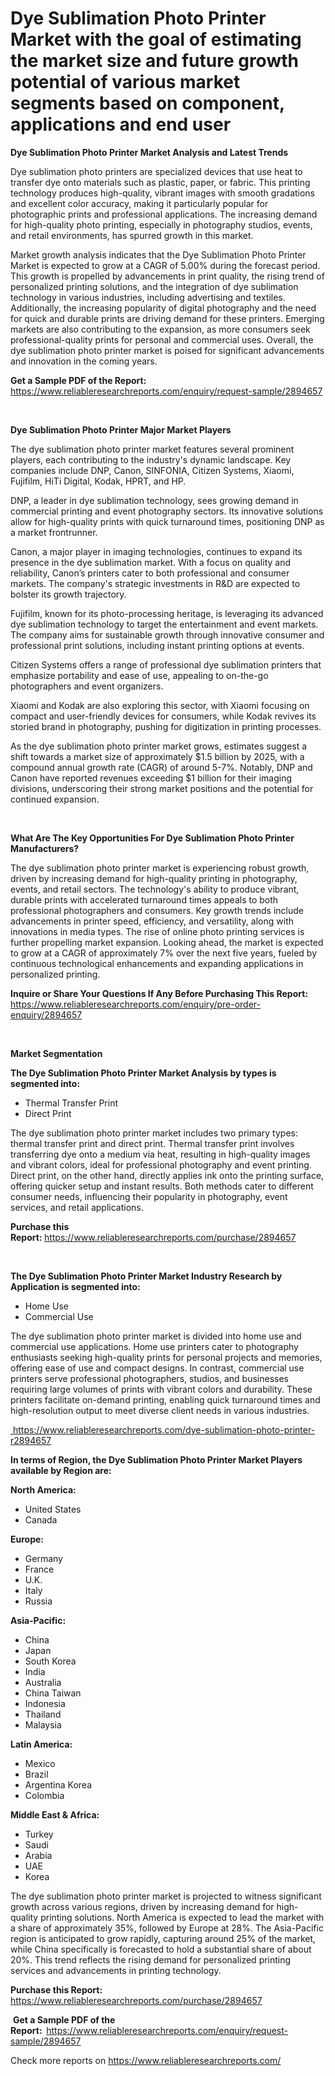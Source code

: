 <p><h1>Dye Sublimation Photo Printer Market with the goal of estimating the market size and future growth potential of various market segments based on component, applications and end user</h1></p><p><strong>Dye Sublimation Photo Printer Market Analysis and Latest Trends</strong></p>
<p><p>Dye sublimation photo printers are specialized devices that use heat to transfer dye onto materials such as plastic, paper, or fabric. This printing technology produces high-quality, vibrant images with smooth gradations and excellent color accuracy, making it particularly popular for photographic prints and professional applications. The increasing demand for high-quality photo printing, especially in photography studios, events, and retail environments, has spurred growth in this market.</p><p>Market growth analysis indicates that the Dye Sublimation Photo Printer Market is expected to grow at a CAGR of 5.00% during the forecast period. This growth is propelled by advancements in print quality, the rising trend of personalized printing solutions, and the integration of dye sublimation technology in various industries, including advertising and textiles. Additionally, the increasing popularity of digital photography and the need for quick and durable prints are driving demand for these printers. Emerging markets are also contributing to the expansion, as more consumers seek professional-quality prints for personal and commercial uses. Overall, the dye sublimation photo printer market is poised for significant advancements and innovation in the coming years.</p></p>
<p><strong>Get a Sample PDF of the Report:&nbsp;</strong> <a href="https://www.reliableresearchreports.com/enquiry/request-sample/2894657?utm_campaign=3183&utm_medium=2&utm_source=Github&utm_content=ia&utm_term=15032025&utm_id=dye-sublimation-photo-printer">https://www.reliableresearchreports.com/enquiry/request-sample/2894657</a></p>
<p>&nbsp;</p>
<p><strong>Dye Sublimation Photo Printer Major Market Players</strong></p>
<p><p>The dye sublimation photo printer market features several prominent players, each contributing to the industry's dynamic landscape. Key companies include DNP, Canon, SINFONIA, Citizen Systems, Xiaomi, Fujifilm, HiTi Digital, Kodak, HPRT, and HP. </p><p>DNP, a leader in dye sublimation technology, sees growing demand in commercial printing and event photography sectors. Its innovative solutions allow for high-quality prints with quick turnaround times, positioning DNP as a market frontrunner.</p><p>Canon, a major player in imaging technologies, continues to expand its presence in the dye sublimation market. With a focus on quality and reliability, Canon’s printers cater to both professional and consumer markets. The company's strategic investments in R&D are expected to bolster its growth trajectory.</p><p>Fujifilm, known for its photo-processing heritage, is leveraging its advanced dye sublimation technology to target the entertainment and event markets. The company aims for sustainable growth through innovative consumer and professional print solutions, including instant printing options at events.</p><p>Citizen Systems offers a range of professional dye sublimation printers that emphasize portability and ease of use, appealing to on-the-go photographers and event organizers. </p><p>Xiaomi and Kodak are also exploring this sector, with Xiaomi focusing on compact and user-friendly devices for consumers, while Kodak revives its storied brand in photography, pushing for digitization in printing processes.</p><p>As the dye sublimation photo printer market grows, estimates suggest a shift towards a market size of approximately $1.5 billion by 2025, with a compound annual growth rate (CAGR) of around 5-7%. Notably, DNP and Canon have reported revenues exceeding $1 billion for their imaging divisions, underscoring their strong market positions and the potential for continued expansion.</p></p>
<p>&nbsp;</p>
<p><strong>What Are The Key Opportunities For Dye Sublimation Photo Printer Manufacturers?</strong></p>
<p><p>The dye sublimation photo printer market is experiencing robust growth, driven by increasing demand for high-quality printing in photography, events, and retail sectors. The technology's ability to produce vibrant, durable prints with accelerated turnaround times appeals to both professional photographers and consumers. Key growth trends include advancements in printer speed, efficiency, and versatility, along with innovations in media types. The rise of online photo printing services is further propelling market expansion. Looking ahead, the market is expected to grow at a CAGR of approximately 7% over the next five years, fueled by continuous technological enhancements and expanding applications in personalized printing.</p></p>
<p><strong>Inquire or Share Your Questions If Any Before Purchasing This Report:</strong> <a href="https://www.reliableresearchreports.com/enquiry/pre-order-enquiry/2894657?utm_campaign=3183&utm_medium=2&utm_source=Github&utm_content=ia&utm_term=15032025&utm_id=dye-sublimation-photo-printer">https://www.reliableresearchreports.com/enquiry/pre-order-enquiry/2894657</a></p>
<p>&nbsp;</p>
<p><strong>Market Segmentation</strong></p>
<p><strong>The Dye Sublimation Photo Printer Market Analysis by types is segmented into:</strong></p>
<p><ul><li>Thermal Transfer Print</li><li>Direct Print</li></ul></p>
<p><p>The dye sublimation photo printer market includes two primary types: thermal transfer print and direct print. Thermal transfer print involves transferring dye onto a medium via heat, resulting in high-quality images and vibrant colors, ideal for professional photography and event printing. Direct print, on the other hand, directly applies ink onto the printing surface, offering quicker setup and instant results. Both methods cater to different consumer needs, influencing their popularity in photography, event services, and retail applications.</p></p>
<p><strong>Purchase this Report:&nbsp;</strong><a href="https://www.reliableresearchreports.com/purchase/2894657?utm_campaign=3183&utm_medium=2&utm_source=Github&utm_content=ia&utm_term=15032025&utm_id=dye-sublimation-photo-printer">https://www.reliableresearchreports.com/purchase/2894657</a></p>
<p>&nbsp;</p>
<p><strong>The Dye Sublimation Photo Printer Market Industry Research by Application is segmented into:</strong></p>
<p><ul><li>Home Use</li><li>Commercial Use</li></ul></p>
<p><p>The dye sublimation photo printer market is divided into home use and commercial use applications. Home use printers cater to photography enthusiasts seeking high-quality prints for personal projects and memories, offering ease of use and compact designs. In contrast, commercial use printers serve professional photographers, studios, and businesses requiring large volumes of prints with vibrant colors and durability. These printers facilitate on-demand printing, enabling quick turnaround times and high-resolution output to meet diverse client needs in various industries.</p></p>
<p><a href="https://www.reliableresearchreports.com/dye-sublimation-photo-printer-r2894657?utm_campaign=3183&utm_medium=2&utm_source=Github&utm_content=ia&utm_term=15032025&utm_id=dye-sublimation-photo-printer">&nbsp;https://www.reliableresearchreports.com/dye-sublimation-photo-printer-r2894657</a></p>
<p><strong>In terms of Region, the Dye Sublimation Photo Printer Market Players available by Region are:</strong></p>
<p>
    <p> <strong> North America: </strong>
        <ul>
            <li>United States</li>
            <li>Canada</li>
        </ul>
        </p> 
    <p> <strong> Europe: </strong>
        <ul>
            <li>Germany</li>
            <li>France</li>
            <li>U.K.</li>
            <li>Italy</li>
            <li>Russia</li>
        </ul>
        </p> 
    <p> <strong> Asia-Pacific: </strong>
        <ul>
            <li>China</li>
            <li>Japan</li>
            <li>South Korea</li>
            <li>India</li>
            <li>Australia</li>
            <li>China Taiwan</li>
            <li>Indonesia</li>
            <li>Thailand</li>
            <li>Malaysia</li>
        </ul>
        </p> 
    <p> <strong> Latin America: </strong>
        <ul>
            <li>Mexico</li>
            <li>Brazil</li>
            <li>Argentina Korea</li>
            <li>Colombia</li>
        </ul>
        </p> 
    <p> <strong> Middle East & Africa: </strong>
        <ul>
            <li>Turkey</li>
            <li>Saudi</li>
            <li>Arabia</li>
            <li>UAE</li>
            <li>Korea</li>
        </ul>
    </p>
    </p>
<p><p>The dye sublimation photo printer market is projected to witness significant growth across various regions, driven by increasing demand for high-quality printing solutions. North America is expected to lead the market with a share of approximately 35%, followed by Europe at 28%. The Asia-Pacific region is anticipated to grow rapidly, capturing around 25% of the market, while China specifically is forecasted to hold a substantial share of about 20%. This trend reflects the rising demand for personalized printing services and advancements in printing technology.</p></p>
<p><strong>Purchase this Report: </strong><a href="https://www.reliableresearchreports.com/purchase/2894657?utm_campaign=3183&utm_medium=2&utm_source=Github&utm_content=ia&utm_term=15032025&utm_id=dye-sublimation-photo-printer">https://www.reliableresearchreports.com/purchase/2894657</a></p>
<p>&nbsp;<strong>Get a Sample PDF of the Report:&nbsp;&nbsp;</strong><a href="https://www.reliableresearchreports.com/enquiry/request-sample/2894657?utm_campaign=3183&utm_medium=2&utm_source=Github&utm_content=ia&utm_term=15032025&utm_id=dye-sublimation-photo-printer">https://www.reliableresearchreports.com/enquiry/request-sample/2894657</a></p>
<p><strong></strong></p>
<p>Check more reports on <a href="https://www.reliableresearchreports.com/?utm_campaign=3183&utm_medium=2&utm_source=Github&utm_content=ia&utm_term=15032025&utm_id=dye-sublimation-photo-printer">https://www.reliableresearchreports.com/</a></p>
